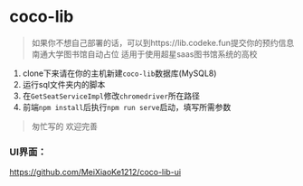 # coco-lib
> 如果你不想自己部署的话，可以到https://lib.codeke.fun提交你的预约信息
南通大学图书馆自动占位
适用于使用超星saas图书馆系统的高校

1. clone下来请在你的主机新建`coco-lib`数据库(MySQL8)
2. 运行sql文件夹内的脚本
3. 在`GetSeatServiceImpl`修改`chromedriver`所在路径
4. 前端`npm install`后执行`npm run serve`启动，填写所需参数

> 匆忙写的 欢迎完善

### UI界面：
https://github.com/MeiXiaoKe1212/coco-lib-ui
